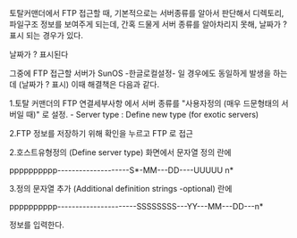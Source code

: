토탈커맨더에서 FTP 접근할 때,
기본적으로는 서버종류를 알아서 판단해서 디렉토리, 파일구조 정보를 보여주게 되는데,
간혹 드물게 서버 종류를 알아차리지 못해, 날짜가 ? 표시 되는 경우가 있다.


날짜가 ? 표시된다


그중에 FTP 접근할 서버가 SunOS -한글로컬설정- 일 경우에도 동일하게 발생을 하는데  (날짜가 ? 표시) 이때 해결책은 다음과 같다.

1.토탈 커맨더의 FTP 연결세부사항 에서 서버 종류를  "사용자정의 (매우 드문형태의 서버일 때)" 로 설정. - Server type : Define new type (for exotic servers)

2.FTP 정보를 저장하기 위해 확인을 누르고 FTP 로 접근 

2.호스트유형정의 (Define server type) 화면에서 문자열 정의 란에

pppppppppp--------------------S*-MM---DD----UUUUU n*

3.정의 문자열 추가 (Additional definition strings -optional) 란에
 
pppppppppp----------------------SSSSSSSS---YY---MM---DD---n*

정보를 입력한다.
